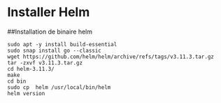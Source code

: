 # Installer Helm
##Installation de binaire helm
```shell script
sudo apt -y install build-essential
sudo snap install go --classic
wget https://github.com/helm/helm/archive/refs/tags/v3.11.3.tar.gz
tar -zxvf v3.11.3.tar.gz
cd helm-3.11.3/
make
cd bin
sudo cp  helm /usr/local/bin/helm
helm version
```




